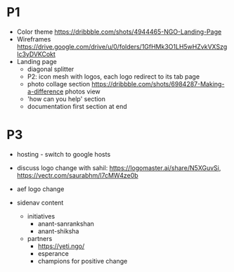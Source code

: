 # P1

- Color theme
  https://dribbble.com/shots/4944465-NGO-Landing-Page
- Wireframes
  https://drive.google.com/drive/u/0/folders/1GfHMk3O1LH5wHZvkVXSzglc3yDVKCokt
- Landing page
  - diagonal splitter
  - P2: icon mesh with logos, each logo redirect to its tab page
  - photo collage section https://dribbble.com/shots/6984287-Making-a-difference photos view
  - 'how can you help' section
  - documentation first section at end

# P3

- hosting - switch to google hosts
- discuss logo change with sahil: https://logomaster.ai/share/N5XGuvSi, https://vectr.com/saurabhm/l7cMW4ze0b
- aef logo change

- sidenav content
  - initiatives
    - anant-sanrankshan
    - anant-shiksha
  - partners
    - https://yeti.ngo/
    - esperance
    - champions for positive change

<!-- TODO add validations on contact us form -->
<!-- TODO add accesibility supported html code -->
<!-- TODO add contactUs-mailer -->
